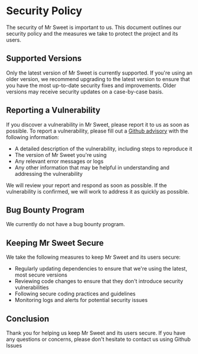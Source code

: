 # Security Policy

The security of Mr Sweet is important to us. This document outlines our security policy and the measures we take to protect the project and its users.

## Supported Versions

Only the latest version of Mr Sweet is currently supported. If you're using an older version, we recommend upgrading to the latest version to ensure that you have the most up-to-date security fixes and improvements. Older versions may receive security updates on a case-by-case basis.

## Reporting a Vulnerability

If you discover a vulnerability in Mr Sweet, please report it to us as soon as possible. To report a vulnerability, please fill out a [Github advisory](https://github.com/JonatanMGit/mr-sweet/security/advisories/new) with the following information:

- A detailed description of the vulnerability, including steps to reproduce it
- The version of Mr Sweet you're using
- Any relevant error messages or logs
- Any other information that may be helpful in understanding and addressing the vulnerability

We will review your report and respond as soon as possible. If the vulnerability is confirmed, we will work to address it as quickly as possible.

## Bug Bounty Program

We currently do not have a bug bounty program.

## Keeping Mr Sweet Secure

We take the following measures to keep Mr Sweet and its users secure:

- Regularly updating dependencies to ensure that we're using the latest, most secure versions
- Reviewing code changes to ensure that they don't introduce security vulnerabilities
- Following secure coding practices and guidelines
- Monitoring logs and alerts for potential security issues

## Conclusion

Thank you for helping us keep Mr Sweet and its users secure. If you have any questions or concerns, please don't hesitate to contact us using Github Issues
